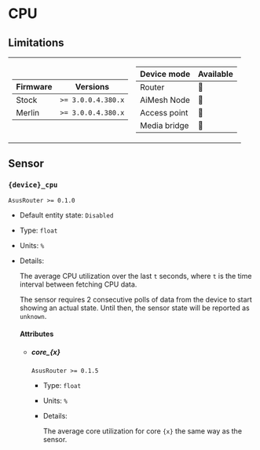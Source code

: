 # CPU

## Limitations

<table><tr><td>

|Firmware|          Versions|
|--------|------------------|
|Stock   |`>= 3.0.0.4.380.x`|
|Merlin  |`>= 3.0.0.4.380.x`|
</td><td>

| Device mode|    Available|
|------------|-------------|
|Router      |:green_heart:|
|AiMesh Node |:green_heart:|
|Access point|:green_heart:|
|Media bridge|:green_heart:|
</td></tr></table>

## Sensor

### `{device}_cpu`

`AsusRouter >= 0.1.0`

-   Default entity state: `Disabled`
-   Type: `float`
-   Units: `%`
-   Details:

    The average CPU utilization over the last `t` seconds, where `t` is the time interval between fetching CPU data.

    The sensor requires 2 consecutive polls of data from the device to start showing an actual state. Until then, the sensor state will be reported as `unknown`.

    #### Attributes

    -   ##### core_{x}

        `AsusRouter >= 0.1.5`

        -   Type: `float`
        -   Units: `%`
        -   Details:

            The average core utilization for core `{x}` the same way as the sensor.
